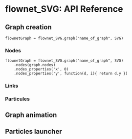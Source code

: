 # flownet_SVG: API Reference

## Graph creation

```
flownetGraph = flownet_SVG.graph("name_of_graph", SVG)
```

### Nodes

```
flownetGraph = flownet_SVG.graph("name_of_graph", SVG)
    .nodes(graph.nodes)
    .nodes_properties('x', 0)
    .nodes_properties('y', function(d, i){ return d.y })
```

### Links

### Particules

## Graph animation

## Particles launcher
